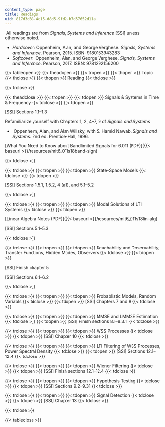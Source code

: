 ```yaml
---
content_type: page
title: Readings
uid: 817d3d33-4c15-d8d5-9fd2-b7d57652d11a
---
```


 All readings are from _Signals, Systems and Inference_ \[SSI\] unless otherwise noted.

*   _Hardcover_: Oppenheim, Alan, and George Verghese. _Signals, Systems and Inference_. Pearson, 2015. ISBN: 9180133943283
*   _Softcover_:  Oppenheim, Alan, and George Verghese. _Signals, Systems and Inference_. Pearson, 2017. ISBN: 9781292156200

{{< tableopen >}}
{{< theadopen >}}
{{< tropen >}}
{{< thopen >}}
Topic
{{< thclose >}}
{{< thopen >}}
Reading
{{< thclose >}}

{{< trclose >}}

{{< theadclose >}}
{{< tropen >}}
{{< tdopen >}}
Signals & Systems in Time & Frequency
{{< tdclose >}}
{{< tdopen >}}


\[SSI\] Sections 1.1–1.3

Refamiliarize yourself with Chapters 1, 2, 4–7, 9 of _Signals and Systems_

*    Oppenheim, Alan, and Alan Willsky, with S. Hamid Nawab. _Signals and Systems_. 2nd ed. Prentice-Hall, 1996.  

[What You Need to Know about Bandlimited Signals for 6.011 (PDF)]({{< baseurl >}}/resources/mit6_011s18band-sign)


{{< tdclose >}}

{{< trclose >}}
{{< tropen >}}
{{< tdopen >}}
State-Space Models
{{< tdclose >}}
{{< tdopen >}}


\[SSI\] Sections 1.5.1, 1.5.2, 4 (all), and 5.1–5.2


{{< tdclose >}}

{{< trclose >}}
{{< tropen >}}
{{< tdopen >}}
Modal Solutions of LTI Systems
{{< tdclose >}}
{{< tdopen >}}


[Linear Algebra Notes (PDF)]({{< baseurl >}}/resources/mit6_011s18lin-alg)

\[SSI\] Sections 5.1–5.3


{{< tdclose >}}

{{< trclose >}}
{{< tropen >}}
{{< tdopen >}}
Reachability and Observability, Transfer Functions, Hidden Modes, Observers
{{< tdclose >}}
{{< tdopen >}}


\[SSI\] Finish chapter 5

\[SSI\] Sections 6.1–6.2


{{< tdclose >}}

{{< trclose >}}
{{< tropen >}}
{{< tdopen >}}
Probablistic Models, Random Variabls
{{< tdclose >}}
{{< tdopen >}}
\[SSI\] Chapters 7 and 8
{{< tdclose >}}

{{< trclose >}}
{{< tropen >}}
{{< tdopen >}}
MMSE and LMMSE Estimation
{{< tdclose >}}
{{< tdopen >}}
\[SSI\] Finish sections 8.1–8.3.1 
{{< tdclose >}}

{{< trclose >}}
{{< tropen >}}
{{< tdopen >}}
WSS Processes
{{< tdclose >}}
{{< tdopen >}}
\[SSI\] Chapter 10
{{< tdclose >}}

{{< trclose >}}
{{< tropen >}}
{{< tdopen >}}
LTI Filtering of WSS Processes, Power Spectral Density
{{< tdclose >}}
{{< tdopen >}}
\[SSI\] Sections 12.1–12.4
{{< tdclose >}}

{{< trclose >}}
{{< tropen >}}
{{< tdopen >}}
Wiener Filtering
{{< tdclose >}}
{{< tdopen >}}
\[SSI\] Finish sections 12.1–12.4
{{< tdclose >}}

{{< trclose >}}
{{< tropen >}}
{{< tdopen >}}
Hypothesis Testing
{{< tdclose >}}
{{< tdopen >}}
\[SSI\] Sections 9.2–9.31
{{< tdclose >}}

{{< trclose >}}
{{< tropen >}}
{{< tdopen >}}
Signal Detection
{{< tdclose >}}
{{< tdopen >}}
\[SSI\] Chapter 13
{{< tdclose >}}

{{< trclose >}}

{{< tableclose >}}